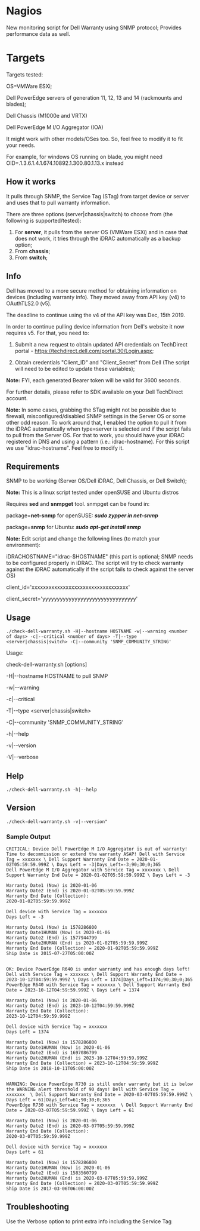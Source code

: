 # Nagios
New monitoring script for Dell Warranty using SNMP protocol; Provides performance data as well.

# Targets
Targets tested:

OS=VMWare ESXi;

Dell PowerEdge servers of generation 11, 12, 13 and 14 (rackmounts and blades);

Dell Chassis (M1000e and VRTX)

Dell PowerEdge M I/O Aggregator (IOA)

It might work with other models/OSes too. So, feel free to modify it to fit your needs.

For example, for windows OS running on blade, you might need OID=.1.3.6.1.4.1.674.10892.1.300.80.1.13.x instead

## How it works
It pulls through SNMP, the Service Tag (STag) from target device or server and uses that to pull warranty information.

There are three options (server|chassis|switch) to choose from (the following is supported/tested):

1. For **server**, it pulls from the server OS (VMWare ESXi) and in case that does not work, it tries through the iDRAC automatically as a backup option;
2. From **chassis**;
3. From **switch**;

## Info
Dell has moved to a more secure method for obtaining information on devices (including warranty info). They moved away from API key (v4) to OAuthTLS2.0 (v5).

The deadline to continue using the v4 of the API key was Dec, 15th 2019.

In order to continue pulling device information from Dell's website it now requires v5. For that, you need to:


1. Submit a new request to obtain updated API credentials on TechDirect portal - https://techdirect.dell.com/portal.30/Login.aspx;

2. Obtain credentials "Client_ID" and "Client_Secret" from Dell (The script will need to be edited to update these variables);
 
 
 **Note:** FYI, each generated Bearer token will be valid for 3600 seconds.

For further details, please refer to SDK available on your Dell TechDirect account.

**Note:** In some cases, grabbing the STag might not be possible due to firewall, misconfigured/disabled SNMP settings in the Server OS or some other odd reason. To work around that, I enabled the option to pull it from the iDRAC automatically when type=server is selected and if the script fails to pull from the Server OS. For that to work, you should have your iDRAC registered in DNS and using a pattern (i.e.: idrac-hostname). For this script we use "idrac-hostname". Feel free to modify it.

## Requirements
SNMP to be working (Server OS/Dell iDRAC, Dell Chassis, or Dell Switch);

**Note:** This is a linux script tested under openSUSE and Ubuntu distros

Requires **sed** and **snmpget** tool. snmpget can be found in:

package=**net-snmp** for openSUSE: ***sudo zypper in net-snmp***

package=**snmp** for Ubuntu:       ***sudo apt-get install snmp***

**Note:** Edit script and change the following lines (to match your environment):

iDRACHOSTNAME="idrac-$HOSTNAME" (this part is optional; SNMP needs to be configured properly in iDRAC. The script will try to check warranty against the iDRAC automatically if the script fails to check against the server OS)

client_id='xxxxxxxxxxxxxxxxxxxxxxxxxxxxxxxxxx'

client_secret='yyyyyyyyyyyyyyyyyyyyyyyyyyyyyyyy'

## Usage
    ./check-dell-warranty.sh -H|--hostname HOSTNAME -w|--warning <number of days> -c|--critical <number of days> -T|--type <server|chassis|switch> -C|--community 'SNMP_COMMUNITY_STRING'
    
Usage:

check-dell-warranty.sh [options]

-H|--hostname HOSTNAME to pull SNMP 

-w|--warning <number of days>
	
-c|--critical <number of days>
	
-T|--type <server|chassis|switch>

-C|--community 'SNMP_COMMUNITY_STRING'

-h|--help

-v|--version

-V|--verbose

## Help
    ./check-dell-warranty.sh -h|--help

## Version
    ./check-dell-warranty.sh -v|--version"

### Sample Output
	CRITICAL: Device Dell PowerEdge M I/O Aggregator is out of warranty! Time to decommission or extend the warranty ASAP! Dell with Service Tag = xxxxxxx \ Dell Support Warranty End Date = 2020-01-02T05:59:59.999Z \ Days Left = -3|Days_Left=-3;90;30;0;365
	Dell PowerEdge M I/O Aggregator with Service Tag = xxxxxxx \ Dell Support Warranty End Date = 2020-01-02T05:59:59.999Z \ Days Left = -3
		
	Warranty Date1 (Now) is 2020-01-06
	Warranty Date2 (End) is 2020-01-02T05:59:59.999Z
	Warranty End Date (Collection):
	2020-01-02T05:59:59.999Z
	
	Dell device with Service Tag = xxxxxxx
	Days Left = -3
	
	Warranty Date1 (Now) is 1578286800
	Warranty Date1HUMAN (Now) is 2020-01-06
	Warranty Date2 (End) is 1577944799
	Warranty Date2HUMAN (End) is 2020-01-02T05:59:59.999Z
	Warranty End Date (Collection) = 2020-01-02T05:59:59.999Z
	Ship Date is 2015-07-27T05:00:00Z


	OK: Device PowerEdge R640 is under warranty and has enough days left! Dell with Service Tag = xxxxxxx \ Dell Support Warranty End Date = 2023-10-12T04:59:59.999Z \ Days Left = 1374|Days_Left=1374;90;30;0;365
	PowerEdge R640 with Service Tag = xxxxxxx \ Dell Support Warranty End Date = 2023-10-12T04:59:59.999Z \ Days Left = 1374

	Warranty Date1 (Now) is 2020-01-06
	Warranty Date2 (End) is 2023-10-12T04:59:59.999Z
	Warranty End Date (Collection):
	2023-10-12T04:59:59.999Z
	
	Dell device with Service Tag = xxxxxxx
	Days Left = 1374
	
	Warranty Date1 (Now) is 1578286800
	Warranty Date1HUMAN (Now) is 2020-01-06
	Warranty Date2 (End) is 1697086799
	Warranty Date2HUMAN (End) is 2023-10-12T04:59:59.999Z
	Warranty End Date (Collection) = 2023-10-12T04:59:59.999Z
	Ship Date is 2018-10-11T05:00:00Z


	WARNING: Device PowerEdge R730 is still under warranty but it is below the WARNING alert threshold of 90 days! Dell with Service Tag = xxxxxxx  \ Dell Support Warranty End Date = 2020-03-07T05:59:59.999Z \ Days Left = 61|Days_Left=61;90;30;0;365
	PowerEdge R730 with Service Tag = xxxxxxx  \ Dell Support Warranty End Date = 2020-03-07T05:59:59.999Z \ Days Left = 61

	Warranty Date1 (Now) is 2020-01-06
	Warranty Date2 (End) is 2020-03-07T05:59:59.999Z
	Warranty End Date (Collection):
	2020-03-07T05:59:59.999Z

	Dell device with Service Tag = xxxxxxx 
	Days Left = 61

	Warranty Date1 (Now) is 1578286800
	Warranty Date1HUMAN (Now) is 2020-01-06
	Warranty Date2 (End) is 1583560799
	Warranty Date2HUMAN (End) is 2020-03-07T05:59:59.999Z
	Warranty End Date (Collection) = 2020-03-07T05:59:59.999Z
	Ship Date is 2017-03-06T06:00:00Z

## Troubleshooting

Use the Verbose option to print extra info including the Service Tag

